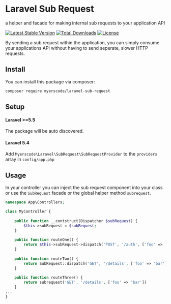 # Laravel Sub Request
a helper and facade for making internal sub requests to your application API

[![Latest Stable Version](https://poser.pugx.org/myerscode/laravel-sub-request/v/stable)](https://packagist.org/packages/myerscode/laravel-sub-request)
[![Total Downloads](https://poser.pugx.org/myerscode/laravel-sub-request/downloads)](https://packagist.org/packages/myerscode/laravel-sub-request)
[![License](https://poser.pugx.org/myerscode/laravel-sub-request/license)](https://packagist.org/packages/myerscode/laravel-sub-request)

By sending a sub request within the application, you can simply consume your applications API without having to send seperate, slower HTTP requests.

## Install

You can install this package via composer:

``` bash
composer require myerscode/laravel-sub-request
```

## Setup

#### Laravel >=5.5
The package will be auto discovered.

#### Laravel 5.4
Add `Myerscode\Laravel\SubRequest\SubRequestProvider` to the `providers` array in `config/app.php`

## Usage

In your controller you can inject the sub request component into your class or use the `SubRequest` facade or the global helper method `subrequest`.

```php
namespace App\Controllers;

class MyController {
    
    public function __contstruct(Dispatcher $subRequest) {
        $this->subRequest = $subRequest;
    }
    
    public function routeOne() {
        return $this->subRequest->dispatch('POST', '/auth', ['foo' => 'bar'])
    }
    
    public function routeTwo() {
        return SubRequest::dispatch('GET', '/details', ['foo' => 'bar'])
    }
    
    public function routeThree() {
        return subrequest('GET', '/details', ['foo' => 'bar'])
    }
...
}
```

